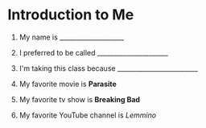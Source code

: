 # Introduction to Me

1. My name is ____________________

1. I preferred to be called ______________________

1. I'm taking this class because _________________________

1. My favorite movie is **Parasite**

1. My favorite tv show is **Breaking Bad**

1. My favorite YouTube channel is *Lemmino*

